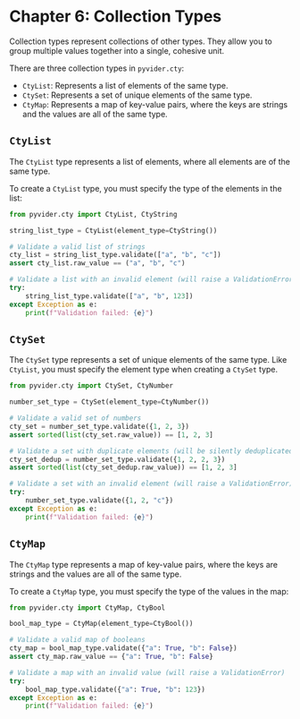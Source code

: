 # Chapter 6: Collection Types

Collection types represent collections of other types. They allow you to group multiple values together into a single, cohesive unit.

There are three collection types in `pyvider.cty`:

*   `CtyList`: Represents a list of elements of the same type.
*   `CtySet`: Represents a set of unique elements of the same type.
*   `CtyMap`: Represents a map of key-value pairs, where the keys are strings and the values are all of the same type.

## `CtyList`

The `CtyList` type represents a list of elements, where all elements are of the same type.

To create a `CtyList` type, you must specify the type of the elements in the list:

```python
from pyvider.cty import CtyList, CtyString

string_list_type = CtyList(element_type=CtyString())

# Validate a valid list of strings
cty_list = string_list_type.validate(["a", "b", "c"])
assert cty_list.raw_value == ("a", "b", "c")

# Validate a list with an invalid element (will raise a ValidationError)
try:
    string_list_type.validate(["a", "b", 123])
except Exception as e:
    print(f"Validation failed: {e}")
```

## `CtySet`

The `CtySet` type represents a set of unique elements of the same type. Like `CtyList`, you must specify the element type when creating a `CtySet` type.

```python
from pyvider.cty import CtySet, CtyNumber

number_set_type = CtySet(element_type=CtyNumber())

# Validate a valid set of numbers
cty_set = number_set_type.validate({1, 2, 3})
assert sorted(list(cty_set.raw_value)) == [1, 2, 3]

# Validate a set with duplicate elements (will be silently deduplicated)
cty_set_dedup = number_set_type.validate({1, 2, 2, 3})
assert sorted(list(cty_set_dedup.raw_value)) == [1, 2, 3]

# Validate a set with an invalid element (will raise a ValidationError)
try:
    number_set_type.validate({1, 2, "c"})
except Exception as e:
    print(f"Validation failed: {e}")
```

## `CtyMap`

The `CtyMap` type represents a map of key-value pairs, where the keys are strings and the values are all of the same type.

To create a `CtyMap` type, you must specify the type of the values in the map:

```python
from pyvider.cty import CtyMap, CtyBool

bool_map_type = CtyMap(element_type=CtyBool())

# Validate a valid map of booleans
cty_map = bool_map_type.validate({"a": True, "b": False})
assert cty_map.raw_value == {"a": True, "b": False}

# Validate a map with an invalid value (will raise a ValidationError)
try:
    bool_map_type.validate({"a": True, "b": 123})
except Exception as e:
    print(f"Validation failed: {e}")
```
